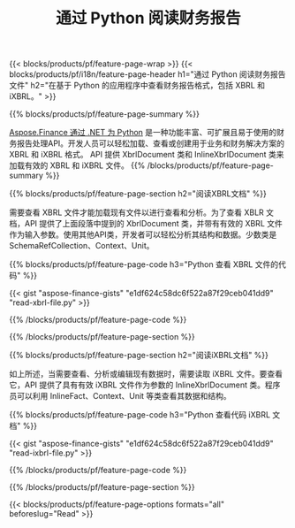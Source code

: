 ﻿---
title: 通过 Python 阅读财务报告
url: /zh/python-net/view/
description:  Python 代码通过 Python 库查看 XBRL 和 iXBRL 文件中的财务报告。
---
{{< blocks/products/pf/feature-page-wrap >}}
{{< blocks/products/pf/i18n/feature-page-header h1="通过 Python 阅读财务报告文件" h2="在基于 Python 的应用程序中查看财务报告格式，包括 XBRL 和 iXBRL。" >}}

{{% blocks/products/pf/feature-page-summary %}}

[Aspose.Finance 通过 .NET 为 Python](https://products.aspose.com/finance/python-net/) 是一种功能丰富、可扩展且易于使用的财务报告处理API。开发人员可以轻松加载、查看或创建用于业务和财务解决方案的 XBRL 和 iXBRL 格式。 API 提供 XbrlDocument 类和 InlineXbrlDocument 类来加载有效的 XBRL 和 iXBRL 文件。
{{% /blocks/products/pf/feature-page-summary %}}

{{% blocks/products/pf/feature-page-section h2="阅读XBRL文档" %}}

需要查看 XBRL 文件才能加载现有文件以进行查看和分析。为了查看 XBLR 文档，API 提供了上面段落中提到的 XbrlDocument 类，并带有有效的 XBRL 文件作为输入参数。使用其他API类，开发者可以轻松分析其结构和数据。少数类是 SchemaRefCollection、Context、Unit。

{{% blocks/products/pf/feature-page-code h3="Python 查看 XBRL 文件的代码" %}}

{{< gist "aspose-finance-gists" "e1df624c58dc6f522a87f29ceb041dd9" "read-xbrl-file.py" >}} 

{{% /blocks/products/pf/feature-page-code %}}

{{% /blocks/products/pf/feature-page-section %}}

{{% blocks/products/pf/feature-page-section h2="阅读iXBRL文档" %}}

如上所述，当需要查看、分析或编辑现有数据时，需要读取 iXBRL 文件。要查看它，API 提供了具有有效 iXBRL 文件作为参数的 InlineXbrlDocument 类。程序员可以利用 InlineFact、Context、Unit 等类查看其数据和结构。 

{{% blocks/products/pf/feature-page-code h3="Python 查看代码 iXBRL 文档" %}}

{{< gist "aspose-finance-gists" "e1df624c58dc6f522a87f29ceb041dd9" "read-ixbrl-file.py" >}}

{{% /blocks/products/pf/feature-page-code %}}

{{% /blocks/products/pf/feature-page-section %}}

{{< blocks/products/pf/feature-page-options formats="all" beforeslug="Read" >}}